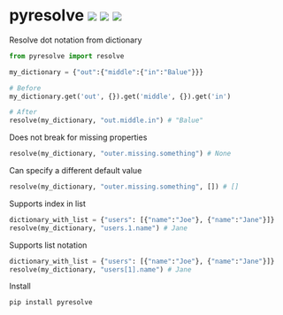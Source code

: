 # pyresolve [![](https://img.shields.io/pypi/v/pyresolve?style=flat-square)](https://pypi.org/project/pyresolve/) [![](https://img.shields.io/static/v1?label=github&message=pyresolve&labelColor=black&color=3572a5&style=flat-square&logo=github)](https://github.com/fiverr/pyresolve) [![](https://circleci.com/gh/fiverr/pyresolve.svg?style=svg)](https://circleci.com/gh/fiverr/pyresolve)

Resolve dot notation from dictionary

```py
from pyresolve import resolve

my_dictionary = {"out":{"middle":{"in":"Balue"}}}

# Before
my_dictionary.get('out', {}).get('middle', {}).get('in')

# After
resolve(my_dictionary, "out.middle.in") # "Balue"
```

Does not break for missing properties
```py
resolve(my_dictionary, "outer.missing.something") # None
```

Can specify a different default value
```py
resolve(my_dictionary, "outer.missing.something", []) # []
```

Supports index in list
```py
dictionary_with_list = {"users": [{"name":"Joe"}, {"name":"Jane"}]}
resolve(my_dictionary, "users.1.name") # Jane
```

Supports list notation
```py
dictionary_with_list = {"users": [{"name":"Joe"}, {"name":"Jane"}]}
resolve(my_dictionary, "users[1].name") # Jane
```

Install

```bash
pip install pyresolve
```

